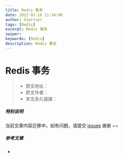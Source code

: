 ```yaml
---
title: Redis 事务
date: 2022-02-16 11:34:00
author: Starrier
tags: [Redis]
excerpt: Redis 事务
swiper:
keywords: [Redis]
description: Redis 事务
---
```


# Redis 事务

> * 原文地址：[]()
> * 原文作者：[]()
> * 本文永久链接：[]()

##### **特别说明**

当前文章内容迁移中，如有问题，请提交 [issues](https://github.com/Starrier/starrier.github.io/issues) 谢谢 ~~



##### 参考文章

- []()
